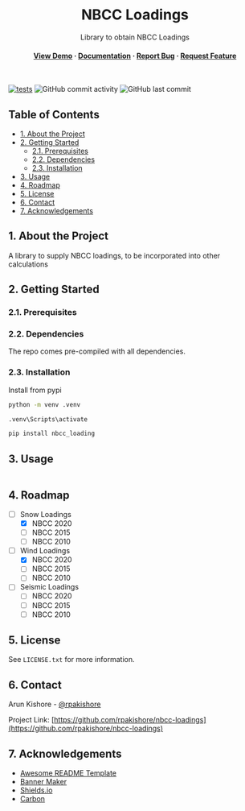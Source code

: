 <!--- Heading --->
<div align="center">
  <h1>NBCC Loadings</h1>
  <p>
    Library to obtain NBCC Loadings
  </p>
<h4>
    <a href="https://github.com/rpakishore/nbcc-loadings/">View Demo</a>
  <span> · </span>
    <a href="https://github.com/rpakishore/nbcc-loadings">Documentation</a>
  <span> · </span>
    <a href="https://github.com/rpakishore/nbcc-loadings/issues/">Report Bug</a>
  <span> · </span>
    <a href="https://github.com/rpakishore/nbcc-loadings/issues/">Request Feature</a>
  </h4>
</div>
<br />

[![tests](https://github.com/rpakishore/nbcc-loadings/actions/workflows/test.yml/badge.svg)](https://github.com/rpakishore/nbcc-loadings/actions/workflows/test.yml)
![GitHub commit activity](https://img.shields.io/github/commit-activity/m/rpakishore/nbcc-loadings)
![GitHub last commit](https://img.shields.io/github/last-commit/rpakishore/nbcc-loadings)
<!-- Table of Contents -->
<h2>Table of Contents</h2>

- [1. About the Project](#1-about-the-project)
- [2. Getting Started](#2-getting-started)
  - [2.1. Prerequisites](#21-prerequisites)
  - [2.2. Dependencies](#22-dependencies)
  - [2.3. Installation](#23-installation)
- [3. Usage](#3-usage)
- [4. Roadmap](#4-roadmap)
- [5. License](#5-license)
- [6. Contact](#6-contact)
- [7. Acknowledgements](#7-acknowledgements)

<!-- About the Project -->
## 1. About the Project

A library to supply NBCC loadings, to be incorporated into other calculations

<!-- Getting Started -->
## 2. Getting Started

<!-- Prerequisites -->
### 2.1. Prerequisites

### 2.2. Dependencies

The repo comes pre-compiled with all dependencies.

<!-- Installation -->
### 2.3. Installation

Install from pypi

```bash
python -m venv .venv

.venv\Scripts\activate

pip install nbcc_loading
```
<!-- Usage -->
## 3. Usage

```python

```

<!-- Roadmap -->
## 4. Roadmap

- [ ] Snow Loadings
  - [x] NBCC 2020
  - [ ] NBCC 2015
  - [ ] NBCC 2010
- [ ] Wind Loadings
  - [x] NBCC 2020
  - [ ] NBCC 2015
  - [ ] NBCC 2010
- [ ] Seismic Loadings
  - [ ] NBCC 2020
  - [ ] NBCC 2015
  - [ ] NBCC 2010

<!-- License -->
## 5. License

See `LICENSE.txt` for more information.

<!-- Contact -->
## 6. Contact

Arun Kishore - [@rpakishore](mailto:pypi@rpakishore.co.in)

Project Link: [https://github.com/rpakishore/nbcc-loadings](https://github.com/rpakishore/nbcc-loadings)

<!-- Acknowledgments -->
## 7. Acknowledgements

- [Awesome README Template](https://github.com/Louis3797/awesome-readme-template/blob/main/README-WITHOUT-EMOJI.md)
- [Banner Maker](https://banner.godori.dev/)
- [Shields.io](https://shields.io/)
- [Carbon](https://carbon.now.sh/)
